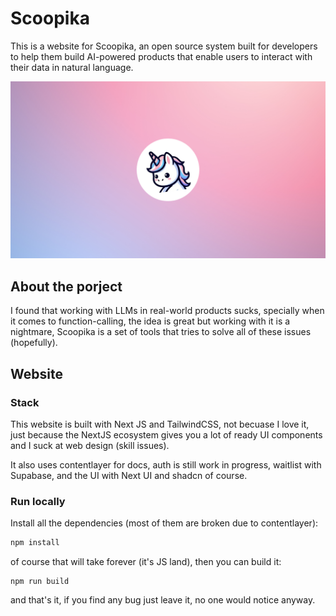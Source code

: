 # Scoopika

This is a website for Scoopika, an open source system built for developers to help them build AI-powered products that enable users to interact with their data in natural language.

![Scoopika wallpaper](./public/wallpaper.png)

## About the porject

I found that working with LLMs in real-world products sucks, specially when it comes to function-calling, the idea is great but working with it is a nightmare, Scoopika is a set of tools that tries to solve all of these issues (hopefully).

## Website

### Stack

This website is built with Next JS and TailwindCSS, not becuase I love it, just because the NextJS ecosystem gives you a lot of ready UI components and I suck at web design (skill issues).

It also uses contentlayer for docs, auth is still work in progress, waitlist with Supabase, and the UI with Next UI and shadcn of course.

### Run locally

Install all the dependencies (most of them are broken due to contentlayer):

```bash
npm install
```

of course that will take forever (it's JS land), then you can build it:

```base
npm run build
```

and that's it, if you find any bug just leave it, no one would notice anyway.
